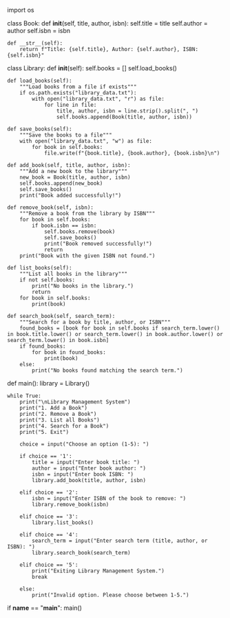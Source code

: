 import os

class Book:
    def __init__(self, title, author, isbn):
        self.title = title
        self.author = author
        self.isbn = isbn

    def __str__(self):
        return f"Title: {self.title}, Author: {self.author}, ISBN: {self.isbn}"

class Library:
    def __init__(self):
        self.books = []
        self.load_books()

    def load_books(self):
        """Load books from a file if exists"""
        if os.path.exists("library_data.txt"):
            with open("library_data.txt", "r") as file:
                for line in file:
                    title, author, isbn = line.strip().split(", ")
                    self.books.append(Book(title, author, isbn))

    def save_books(self):
        """Save the books to a file"""
        with open("library_data.txt", "w") as file:
            for book in self.books:
                file.write(f"{book.title}, {book.author}, {book.isbn}\n")

    def add_book(self, title, author, isbn):
        """Add a new book to the library"""
        new_book = Book(title, author, isbn)
        self.books.append(new_book)
        self.save_books()
        print("Book added successfully!")

    def remove_book(self, isbn):
        """Remove a book from the library by ISBN"""
        for book in self.books:
            if book.isbn == isbn:
                self.books.remove(book)
                self.save_books()
                print("Book removed successfully!")
                return
        print("Book with the given ISBN not found.")

    def list_books(self):
        """List all books in the library"""
        if not self.books:
            print("No books in the library.")
            return
        for book in self.books:
            print(book)

    def search_book(self, search_term):
        """Search for a book by title, author, or ISBN"""
        found_books = [book for book in self.books if search_term.lower() in book.title.lower() or search_term.lower() in book.author.lower() or search_term.lower() in book.isbn]
        if found_books:
            for book in found_books:
                print(book)
        else:
            print("No books found matching the search term.")

def main():
    library = Library()

    while True:
        print("\nLibrary Management System")
        print("1. Add a Book")
        print("2. Remove a Book")
        print("3. List all Books")
        print("4. Search for a Book")
        print("5. Exit")

        choice = input("Choose an option (1-5): ")

        if choice == '1':
            title = input("Enter book title: ")
            author = input("Enter book author: ")
            isbn = input("Enter book ISBN: ")
            library.add_book(title, author, isbn)
        
        elif choice == '2':
            isbn = input("Enter ISBN of the book to remove: ")
            library.remove_book(isbn)
        
        elif choice == '3':
            library.list_books()
        
        elif choice == '4':
            search_term = input("Enter search term (title, author, or ISBN): ")
            library.search_book(search_term)
        
        elif choice == '5':
            print("Exiting Library Management System.")
            break
        
        else:
            print("Invalid option. Please choose between 1-5.")

if __name__ == "__main__":
    main()
